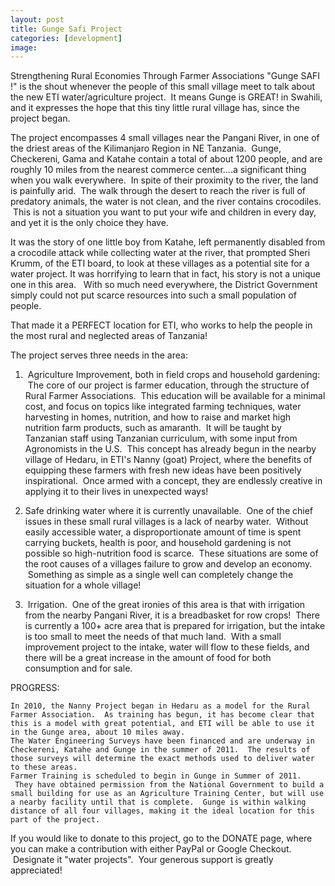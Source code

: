 ```yaml
---
layout: post
title: Gunge Safi Project
categories: [development]
image:
---
```

Strengthening Rural Economies Through Farmer Associations
"Gunge SAFI !" is the shout whenever the people of this small village meet to talk about the new ETI water/agriculture project.  It means Gunge is GREAT! in Swahili, and it expresses the hope that this tiny little rural village has, since the project began.

The project encompasses 4 small villages near the Pangani River, in one of the driest areas of the Kilimanjaro Region in NE Tanzania.  Gunge, Checkereni, Gama and Katahe contain a total of about 1200 people, and are roughly 10 miles from the nearest commerce center....a significant thing when you walk everywhere.  In spite of their proximity to the river, the land is painfully arid.  The walk through the desert to reach the river is full of predatory animals, the water is not clean, and the river contains crocodiles.  This is not a situation you want to put your wife and children in every day, and yet it is the only choice they have.

It was the story of one little boy from Katahe, left permanently disabled from a crocodile attack while collecting water at the river, that prompted Sheri Krumm, of the ETI board, to look at these villages as a potential site for a water project. It was horrifying to learn that in fact, his story is not a unique one in this area.   With so much need everywhere, the District Government simply could not put scarce resources into such a small population of people.

That made it a PERFECT location for ETI, who works to help the people in the most rural and neglected areas of Tanzania!

The project serves three needs in the area:

1)  Agriculture Improvement, both in field crops and household gardening:  The core of our project is farmer education, through the structure of Rural Farmer Associations.  This education will be available for a minimal cost, and focus on topics like integrated farming techniques, water harvesting in homes, nutrition, and how to raise and market high nutrition farm products, such as amaranth.  It will be taught by Tanzanian staff using Tanzanian curriculum, with some input from Agronomists in the U.S.  This concept has already begun in the nearby village of Hedaru, in ETI's Nanny (goat) Project, where the benefits of equipping these farmers with fresh new ideas have been positively inspirational.  Once armed with a concept, they are endlessly creative in applying it to their lives in unexpected ways!

2) Safe drinking water where it is currently unavailable.  One of the chief issues in these small rural villages is a lack of nearby water.  Without easily accessible water, a disproportionate amount of time is spent carrying buckets, health is poor, and household gardening is not possible so high-nutrition food is scarce.  These situations are some of the root causes of a villages failure to grow and develop an economy.  Something as simple as a single well can completely change the situation for a whole village!

3)  Irrigation.  One of the great ironies of this area is that with irrigation from the nearby Pangani River, it is a breadbasket for row crops!  There is currently a 100+ acre area that is prepared for irrigation, but the intake is too small to meet the needs of that much land.  With a small improvement project to the intake, water will flow to these fields, and there will be a great increase in the amount of food for both consumption and for sale.

PROGRESS:

	In 2010, the Nanny Project began in Hedaru as a model for the Rural Farmer Association.  As training has begun, it has become clear that this is a model with great potential, and ETI will be able to use it in the Gunge area, about 10 miles away.
	The Water Engineering Surveys have been financed and are underway in Checkereni, Katahe and Gunge in the summer of 2011.  The results of those surveys will determine the exact methods used to deliver water to these areas.
	Farmer Training is scheduled to begin in Gunge in Summer of 2011.  They have obtained permission from the National Government to build a small building for use as an Agriculture Training Center, but will use a nearby facility until that is complete.  Gunge is within walking distance of all four villages, making it the ideal location for this part of the project.

If you would like to donate to this project, go to the DONATE page, where you can make a contribution with either PayPal or Google Checkout.  Designate it "water projects".  Your generous support is greatly appreciated!
